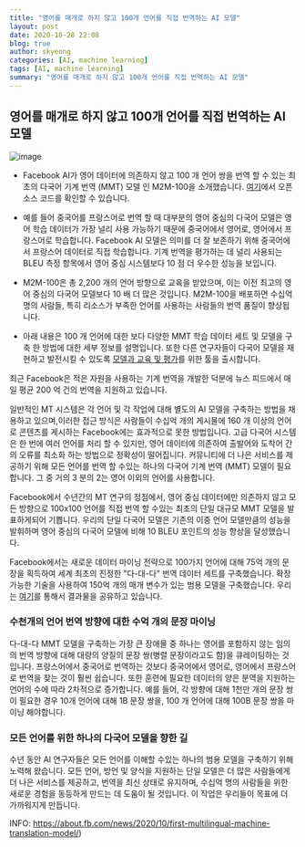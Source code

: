 ```yaml
---
title: "영어를 매개로 하지 않고 100개 언어를 직접 번역하는 AI 모델"
layout: post
date: 2020-10-28 22:08
blog: true
author: skyeong
categories: [AI, machine learning]
tags: [AI, machine learning]
summary: "영어를 매개로 하지 않고 100개 언어를 직접 번역하는 AI 모델"
---
```



## 영어를 매개로 하지 않고 100개 언어를 직접 번역하는 AI 모델

![image](https://about.fb.com/wp-content/uploads/2024/10/NRP-Machine_Translation_Milestone_banner.jpg?w=1920)

- Facebook AI가 영어 데이터에 의존하지 않고 100 개 언어 쌍을 번역 할 수 있는 최초의 다국어 기계 번역 (MMT) 모델 인 M2M-100을 소개했습니다. [여기](https://github.com/pytorch/fairseq/tree/master/examples/m2m_100)에서 오픈 소스 코드를 확인할 수 있습니다.

- 예를 들어 중국어를 프랑스어로 번역 할 때 대부분의 영어 중심의 다국어 모델은 영어 학습 데이터가 가장 널리 사용 가능하기 때문에 중국어에서 영어로, 영어에서 프랑스어로 학습합니다. Facebook AI 모델은 의미를 더 잘 보존하기 위해 중국어에서 프랑스어 데이터로 직접 학습합니다. 기계 번역을 평가하는 데 널리 사용되는 BLEU 측정 항목에서 영어 중심 시스템보다 10 점 더 우수한 성능을 보입니다.

- M2M-100은 총 2,200 개의 언어 방향으로 교육을 받았으며, 이는 이전 최고의 영어 중심의 다국어 모델보다 10 배 더 많은 것입니다. M2M-100을 배포하면 수십억 명의 사람들, 특히 리소스가 부족한 언어를 사용하는 사람들의 번역 품질이 향상됩니다.

- 아래 내용은 100 개 언어에 대한 보다 다양한 MMT 학습 데이터 세트 및 모델을 구축 한 방법에 대한 세부 정보를 설명입니다. 또한 다른 연구자들이 다국어 모델을 재현하고 발전시킬 수 있도록  <a href="https://github.com/pytorch/fairseq/tree/master/examples/" target="_blank">모델과 교육 및 평가</a>를 위한 툴을 출시합니다.

최근 Facebook은 적은 자원을 사용하는 기계 번역을 개발한 덕분에 뉴스 피드에서 매일 평균 200 억 건의 번역을 지원하고 있습니다.

일반적인 MT 시스템은 각 언어 및 각 작업에 대해 별도의 AI 모델을 구축하는 방법을 채용하고 있으며,이러한 접근 방식은 사람들이 수십억 개의 게시물에 160 개 이상의 언어로 콘텐츠를 게시하는 Facebook에는 효과적으로  못한 방법입니다. 고급 다국어 시스템은 한 번에 여러 언어를 처리 할 수 있지만, 영어 데이터에 의존하여 출발어와 도착어 간의 오류를 최소화 하는 방법으로 정확성이 떨어집니다. 커뮤니티에 더 나은 서비스를 제공하기 위해 모든 언어를 번역 할 수있는 하나의 다국어 기계 번역 (MMT) 모델이 필요합니다. 그 중 거의 3 분의 2는 영어 이외의 언어를 사용합니다.

Facebook에서 수년간의 MT 연구의 정점에서, 영어 중심 데이터에만 의존하지 않고 모든 방향으로 100x100 언어를 직접 번역 할 수있는 최초의 단일 대규모 MMT 모델을 발표하게되어 기쁩니다. 우리의 단일 다국어 모델은 기존의 이중 언어 모델만큼의 성능을 발휘하며 영어 중심의 다국어 모델에 비해 10 BLEU 포인트의 성능 향상을 달성했습니다.

Facebook에서는 새로운 데이터 마이닝 전략으로 100가지 언어에 대해 75억 개의 문장을 획득하여 세계 최초의 진정한 "다-대-다" 번역 데이터 세트를 구축했습니다. 확장가능한 기술을 사용하여  150억 개의 매개 변수가 있는 범용 모델을 구축했습니다. 우리는 <a href="https://github.com/pytorch/fairseq/tree/master/examples/m2m_100" target="_blank">여기</a>를 통해서 결과물을 공유하고 있습니다.


### 수천개의 언어 번역 방향에 대한 수억 개의 문장 마이닝
다-대-다 MMT 모델을 구축하는 가장 큰 장애물 중 하나는 영어를 포함하지 않는 임의의 번역 방향에 대해 대량의 양질의 문장 쌍(병렬 문장이라고도 함)을 큐레이팅하는 것입니다. 프랑스어에서 중국어로 번역하는 것보다 중국어에서 영어로, 영어에서 프랑스어로 번역을 찾는 것이 훨씬 쉽습니다. 또한 훈련에 필요한 데이터의 양은 분역을 지원하는 언어의 수에 따라 2차적으로 증가합니다. 예를 들어, 각 방향에 대해 1천만 개의 문장 쌍이 필요한 경우 10개 언어에 대해 1B 문장 쌍을, 100 개 언어에 대해 100B 문장 쌍을 마이닝 해야합니다.

### 모든 언어를 위한 하나의 다국어 모델을 향한 길
수년 동안 AI 연구자들은 모든 언어를 이해할 수있는 하나의 범용 모델을 구축하기 위해 노력해 왔습니다. 모든 언어, 방언 및 양식을 지원하는 단일 모델은 더 많은 사람들에게 더 나은 서비스를 제공하고, 번역을 최신 상태로 유지하며, 수십억 명의 사람들을 위한 새로운 경험을 동등하게 만드는 데 도움이 될 것입니다. 이 작업은 우리들이 목표에 더 가까워지게  만듭니다.


INFO: <a href="https://about.fb.com/news/2020/10/first-multilingual-machine-translation-model/" target="_blank">https://about.fb.com/news/2020/10/first-multilingual-machine-translation-model/</a>)



